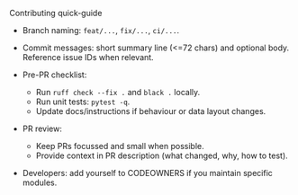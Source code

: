 Contributing quick-guide

- Branch naming: `feat/...`, `fix/...`, `ci/...`.
- Commit messages: short summary line (<=72 chars) and optional body. Reference issue IDs when relevant.
- Pre-PR checklist:
  - Run `ruff check --fix .` and `black .` locally.
  - Run unit tests: `pytest -q`.
  - Update docs/instructions if behaviour or data layout changes.
- PR review:
  - Keep PRs focussed and small when possible.
  - Provide context in PR description (what changed, why, how to test).

- Developers: add yourself to CODEOWNERS if you maintain specific modules.